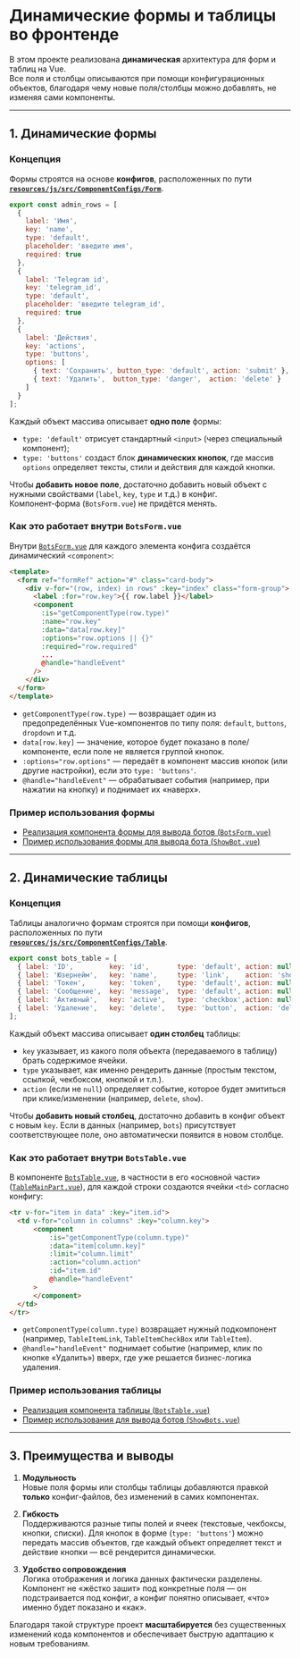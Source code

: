 # Динамические формы и таблицы во фронтенде

В этом проекте реализована **динамическая** архитектура для форм и таблиц на Vue.  
Все поля и столбцы описываются при помощи конфигурационных объектов, благодаря чему новые поля/столбцы можно добавлять, не изменяя сами компоненты.

---

## 1. Динамические формы

### Концепция

Формы строятся на основе **конфигов**, расположенных по пути  
[**`resources/js/src/ComponentConfigs/Form`**](https://github.com/Maaaaxim/bot-panel/tree/main/resources/js/src/ComponentConfigs/Form).

```js
export const admin_rows = [
  {
    label: 'Имя',
    key: 'name',
    type: 'default',
    placeholder: 'введите имя',
    required: true
  },
  {
    label: 'Telegram id',
    key: 'telegram_id',
    type: 'default',
    placeholder: 'введите telegram_id',
    required: true
  },
  {
    label: 'Действия',
    key: 'actions',
    type: 'buttons',
    options: [
      { text: 'Сохранить', button_type: 'default', action: 'submit' },
      { text: 'Удалить',  button_type: 'danger',  action: 'delete' }
    ]
  }
];
```

Каждый объект массива описывает **одно поле** формы:

- `type: 'default'` отрисует стандартный `<input>` (через специальный компонент);
- `type: 'buttons'` создаст блок **динамических кнопок**, где массив `options` определяет тексты, стили и действия для каждой кнопки.

Чтобы **добавить новое поле**, достаточно добавить новый объект с нужными свойствами (`label`, `key`, `type` и т.д.) в конфиг.  
Компонент-форма (`BotsForm.vue`) не придётся менять.

### Как это работает внутри `BotsForm.vue`

Внутри [`BotsForm.vue`](https://github.com/Maaaaxim/bot-panel/blob/main/resources/js/src/Components/BotsForm.vue) для каждого элемента конфига создаётся динамический `<component>`:

```html
<template>
  <form ref="formRef" action="#" class="card-body">
    <div v-for="(row, index) in rows" :key="index" class="form-group">
      <label :for="row.key">{{ row.label }}</label>
      <component
        :is="getComponentType(row.type)"
        :name="row.key"
        :data="data[row.key]"
        :options="row.options || {}"
        :required="row.required"
        ...
        @handle="handleEvent"
      />
    </div>
  </form>
</template>
```

- `getComponentType(row.type)` — возвращает один из предопределённых Vue-компонентов по типу поля: `default`, `buttons`, `dropdown` и т.д.
- `data[row.key]` — значение, которое будет показано в поле/компоненте, если поле не является группой кнопок.
- `:options="row.options"` — передаёт в компонент массив кнопок (или другие настройки), если это `type: 'buttons'`.
- `@handle="handleEvent"` — обрабатывает события (например, при нажатии на кнопку) и поднимает их «наверх».

### Пример использования формы

- [Реализация компонента формы для вывода ботов (`BotsForm.vue`)](https://github.com/Maaaaxim/bot-panel/blob/main/resources/js/src/Components/BotsForm.vue)
- [Пример использования формы для вывода бота (`ShowBot.vue`)](https://github.com/Maaaaxim/bot-panel/blob/main/resources/js/src/pages/ShowBot.vue)

---

## 2. Динамические таблицы

### Концепция

Таблицы аналогично формам строятся при помощи **конфигов**, расположенных по пути  
[**`resources/js/src/ComponentConfigs/Table`**](https://github.com/Maaaaxim/bot-panel/tree/main/resources/js/src/ComponentConfigs/Table).

```js
export const bots_table = [
  { label: 'ID',         key: 'id',       type: 'default', action: null,     limit: 40 },
  { label: 'Юзернейм',   key: 'name',     type: 'link',    action: 'show',    limit: 40 },
  { label: 'Токен',      key: 'token',    type: 'default', action: null,      limit: 100 },
  { label: 'Сообщение',  key: 'message',  type: 'default', action: null,      limit: 40 },
  { label: 'Активный',   key: 'active',   type: 'checkbox',action: null,      limit: 40 },
  { label: 'Удаление',   key: 'delete',   type: 'button',  action: 'delete',  limit: 40 }
];
```

Каждый объект массива описывает **один столбец** таблицы:

- `key` указывает, из какого поля объекта (передаваемого в таблицу) брать содержимое ячейки.
- `type` указывает, как именно рендерить данные (простым текстом, ссылкой, чекбоксом, кнопкой и т.п.).
- `action` (если не `null`) определяет событие, которое будет эмититься при клике/изменении (например, `delete`, `show`).

Чтобы **добавить новый столбец**, достаточно добавить в конфиг объект с новым `key`. Если в данных (например, `bots`) присутствует соответствующее поле, оно автоматически появится в новом столбце.

### Как это работает внутри `BotsTable.vue`

В компоненте [`BotsTable.vue`](https://github.com/Maaaaxim/bot-panel/blob/main/resources/js/src/Components/BotsTable.vue), в частности в его «основной части» ([`TableMainPart.vue`](https://github.com/Maaaaxim/bot-panel/blob/main/resources/js/src/Components/BotsTable/TableMainPart.vue)), для каждой строки создаются ячейки `<td>` согласно конфигу:

```html
<tr v-for="item in data" :key="item.id">
  <td v-for="column in columns" :key="column.key">
      <component
          :is="getComponentType(column.type)"
          :data="item[column.key]"
          :limit="column.limit"
          :action="column.action"
          :id="item.id"
          @handle="handleEvent"
      >
      </component>
  </td>
</tr>
```

- `getComponentType(column.type)` возвращает нужный подкомпонент (например, `TableItemLink`, `TableItemCheckBox` или `TableItem`).
- `@handle="handleEvent"` поднимает событие (например, клик по кнопке «Удалить») вверх, где уже решается бизнес-логика удаления.

### Пример использования таблицы

- [Реализация компонента таблицы (`BotsTable.vue`)](https://github.com/Maaaaxim/bot-panel/blob/main/resources/js/src/Components/BotsTable.vue)
- [Пример использования для вывода ботов (`ShowBots.vue`)](https://github.com/Maaaaxim/bot-panel/blob/main/resources/js/src/pages/ShowBots.vue)

---

## 3. Преимущества и выводы

1. **Модульность**  
   Новые поля формы или столбцы таблицы добавляются правкой **только** конфиг-файлов, без изменений в самих компонентах.

2. **Гибкость**  
   Поддерживаются разные типы полей и ячеек (текстовые, чекбоксы, кнопки, списки). Для кнопок в форме (`type: 'buttons'`) можно передать массив объектов, где каждый объект определяет текст и действие кнопки — всё рендерится динамически.

3. **Удобство сопровождения**  
   Логика отображения и логика данных фактически разделены. Компонент не «жёстко зашит» под конкретные поля — он подстраивается под конфиг, а конфиг понятно описывает, «что» именно будет показано и «как».

Благодаря такой структуре проект **масштабируется** без существенных изменений кода компонентов и обеспечивает быструю адаптацию к новым требованиям.
```

